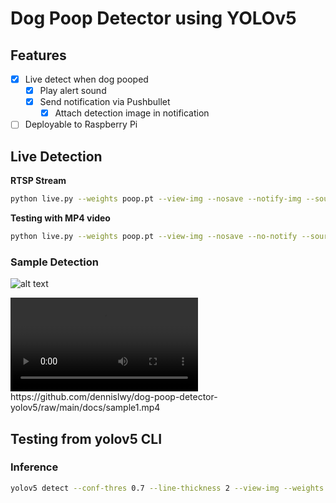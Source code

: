 # Dog Poop Detector using YOLOv5

## Features
- [x] Live detect when dog pooped
    - [x] Play alert sound
    - [x] Send notification via Pushbullet
        - [x] Attach detection image in notification
- [ ] Deployable to Raspberry Pi

## Live Detection
**RTSP Stream**
```bash
python live.py --weights poop.pt --view-img --nosave --notify-img --source rtsp://your_rtsp_url
```

**Testing with MP4 video**
```bash
python live.py --weights poop.pt --view-img --nosave --no-notify --source dataset/tests/test1.mp4
```

### Sample Detection
![alt text](./docs/sample.gif "Live Detection 1")

<video controls>
  <source src="docs/sample1.mp4" type="video/mp4">
  Your browser does not support the video tag.
</video>
https://github.com/dennislwy/dog-poop-detector-yolov5/raw/main/docs/sample1.mp4


## Testing from yolov5 CLI
### Inference
```bash
yolov5 detect --conf-thres 0.7 --line-thickness 2 --view-img --weights poop.pt --source dataset/tests/test1.mp4
```
